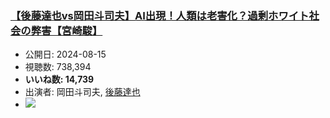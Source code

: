 ### [【後藤達也vs岡田斗司夫】AI出現！人類は老害化？過剰ホワイト社会の弊害【宮崎駿】](https://www.youtube.com/watch?v=aHfLArP4Q_8)
-   公開日: 2024-08-15
-   視聴数: 738,394
-   **いいね数: 14,739**
-   出演者: 岡田斗司夫, [後藤達也](/rehacq_fan/people/後藤達也 "wikilink")
- [![](https://img.youtube.com/vi/aHfLArP4Q_8/hqdefault.jpg)](https://www.youtube.com/watch?v=aHfLArP4Q_8)
